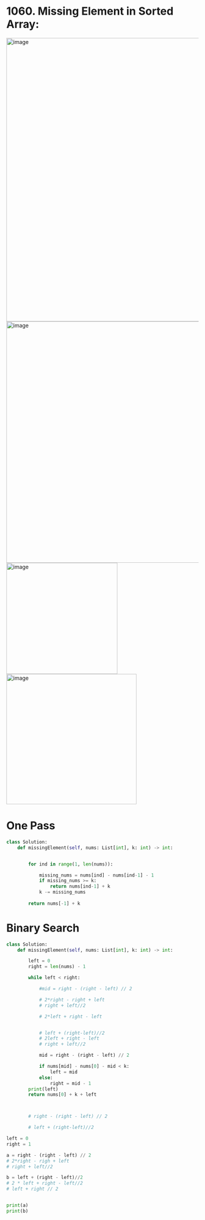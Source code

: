 # 1060. Missing Element in Sorted Array:

<img width="742" alt="image" src="https://github.com/jatinbhutka/LeetCode-2022/assets/35987583/af98ea1e-ae78-4675-8822-51bad8a0cd0b">
<img width="632" alt="image" src="https://github.com/jatinbhutka/LeetCode-2022/assets/35987583/3a738134-6483-458f-9531-94f9368cbd79">
<img width="291" alt="image" src="https://github.com/jatinbhutka/LeetCode-2022/assets/35987583/59b0a172-3157-4178-9e91-e2fee8c540af">
<img width="341" alt="image" src="https://github.com/jatinbhutka/LeetCode-2022/assets/35987583/4401e8bb-0839-48c7-a736-11b6580a5da7">



# One Pass
```python
class Solution:
    def missingElement(self, nums: List[int], k: int) -> int:


        for ind in range(1, len(nums)):

            missing_nums = nums[ind] - nums[ind-1] - 1
            if missing_nums >= k:
                return nums[ind-1] + k
            k -= missing_nums 
        
        return nums[-1] + k

```

# Binary Search
```python
class Solution:
    def missingElement(self, nums: List[int], k: int) -> int:

        left = 0
        right = len(nums) - 1

        while left < right:

            #mid = right - (right - left) // 2

            # 2*right - right + left
            # right + left//2

            # 2*left + right - left


            # left + (right-left)//2
            # 2left + right - left
            # right + left//2

            mid = right - (right - left) // 2

            if nums[mid] - nums[0] - mid < k:
                left = mid
            else:
                right = mid - 1          
        print(left)
        return nums[0] + k + left



        # right - (right - left) // 2

        # left + (right-left)//2
```


```python
left = 0
right = 1

a = right - (right - left) // 2
# 2*right - righ + left
# right + left//2

b = left + (right - left)//2
# 2 * left + right - left//2
# left + right // 2


print(a)
print(b)
```
